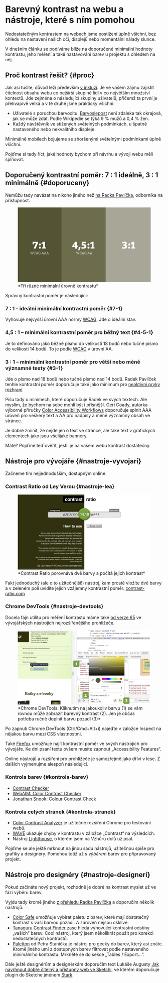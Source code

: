 # Barevný kontrast na webu a nástroje, které s ním pomohou

Nedostatečným kontrastem na webech jsme  postižení úplně všichni, bez ohledu na nastavení našich očí, displejů nebo momentální nálady slunce.

V dnešním článku se podíváme blíže na doporučené minimální hodnoty kontrastu, jeho měření a také nastavování barev u projektu s ohledem na něj.

## Proč kontrast řešit? {#proc}

Jak asi tušíte, důvod leží především [v inkluzi](https://www.vzhurudolu.cz/podcast/96-podcast-radek-pavlicek). Je ve vašem zájmu zajistit čitelnost obsahu webu co nejširší skupině lidí v co největším množství kontextů. Jde zejména o následující skupiny uživatelů, přičemž ta první je překvapivě velká a v té druhé jsme prakticky všichni:

- Uživatelé s poruchou barvocitu. [Barvoslepost](https://cs.wikipedia.org/wiki/Barvoslepost) není zdaleka tak okrajová, jak se může zdát. Podle Wikipedie se týká 9 % mužů a 0,4 % žen.
- Každý návštěvník ve stížených světelných podmínkách, u špatně nastaveného nebo nekvalitního displeje. 

Minimálně mobilech bojujeme se zhoršenými světelnými podmínkami úplně všichni.

<!-- AdSnippet -->

Pojďme si tedy říct, jaké hodnoty bychom při návrhu a vývoji webu měli splňovat.

## Doporučený kontrastní poměr: 7 : 1 ideálně, 3 : 1 minimálně {#doporuceny}

Nemůžu tady navázat na nikoho jiného než [na Radka Pavlíčka](http://poslepu.cz/jak-vybrat-barvy-pro-graficky-navrh/), odborníka na přístupnost.

<figure>
<img src="../dist/images/original/kontrast.jpg" alt="">
<figcaption markdown="1">
*Tři různé minimální úrovně kontrastu*
</figcaption>
</figure>

Správný kontrastní poměr je následující:

### 7 : 1 - ideální minimální kontrastní poměr {#7-1}

Vyhovuje nejvyšší úrovni AAA normy [WCAG](https://www.w3.org/TR/UNDERSTANDING-WCAG20/visual-audio-contrast-contrast.html). Jde o ideální stav.

### 4,5 : 1 – minimální kontrastní poměr pro běžný text  {#4-5-1}

Je to definováno jako běžné písmo do velikosti 18 bodů nebo tučné písmo do velikosti 14 bodů. To je podle [WCAG](https://www.w3.org/TR/UNDERSTANDING-WCAG20/visual-audio-contrast-contrast.html) v úrovni AA.

### 3 : 1 – minimální kontrastní poměr pro větší nebo méně významné texty {#3-1}

Jde o písmo nad 18 bodů nebo tučné písmo nad 14 bodů. Radek Pavlíček tenhle kontrastní poměr doporučuje také jako minimum pro [neaktivní prvky rozhraní](http://poslepu.cz/musi-byt-text-neaktivniho-prvku-rozhrani-dostatecne-kontrastni/).

Píšu tady o minimech, které doporučuje Radek ve svých textech. Ale myslím, že bychom na sebe mohli být i přísnější. Geri Coady, autorka výborné příručky [Color Accessibility Workflows](https://abookapart.com/products/color-accessibility-workflows) doporučuje splnit AAA úroveň pro veškerý text a AA pro nadpisy a méně významný obsah ve stránce.

Je dobré zmínit, že nejde jen o text ve stránce, ale také text v grafických elementech jako jsou všelijaké bannery.

<!-- AdSnippet -->

Máte? Pojďme teď ověřit, jestli je na vašem webu kontrast dostatečný.

## Nástroje pro vývojáře {#nastroje-vyvojari}

Začneme tím nejjednodušším, dostupným online.

### Contrast Ratio od Ley Verou {#nastroje-lea}

<figure>
<img src="../dist/images/original/kontrast-lea.jpg" alt="">
<figcaption markdown="1">
*Contrast Ratio porovnává dvě barvy a počítá jejich kontrast*
</figcaption>
</figure>

Fakt jednoduchý (ale o to užitečnější!) nástroj, kam prostě vložíte dvě barvy a v zeleném poli uvidíte jejich vzájemný kontrastní poměr. [contrast-ratio.com](https://contrast-ratio.com)

### Chrome DevTools {#nastroje-devtools}

Docela fajn utilitu pro měření kontrastu máme také [od verze 65](https://developers.google.com/web/updates/2018/01/devtools#contrast) ve vývojářských nástrojích nejrozšířenějšího prohlížeče.

<figure>
<img src="../dist/images/original/kontrast-chrome.jpg" alt="">
<figcaption markdown="1">
*Chrome DevTools: Kliknutím na jakoukoliv barvu (1) se vám rovnou může zobrazit barevný kontrast (2). Jen je občas potřeba ručně doplnit barvu pozadí (3)*
</figcaption>
</figure>

Po zapnutí Chrome DevTools (Ctrl/Cmd+Alt+i) najeďte v záložce Inspect na nějakou barvu mezi CSS vlastnostmi.

Také [Firefox](https://developer.mozilla.org/en-US/docs/Tools/Accessibility_inspector#Highlighting_of_UI_items) umožňuje najít kontrastní poměr ve svých nástrojích pro vývojáře. Ke dni psaní textu ovšem musíte zapnout „Accessibility Features“.

Online nástrojů a rozšíření pro prohlížeče je samozřejmě jako dříví v lese. Z dalších vyjmenujme alespoň následující.

### Kontrola barev {#kontrola-barev}

- [Contrast Checker](https://contrastchecker.com/)
- [WebAIM: Color Contrast Checker](https://webaim.org/resources/contrastchecker/)
- [Jonathan Snook: Colour Contrast Check](https://snook.ca/technical/colour_contrast/colour.html#fg=33FF33,bg=333333)

### Kontrola celých stránek {#kontrola-stranek}

- [Color Contrast Analyzer](https://chrome.google.com/webstore/detail/color-contrast-analyzer/dagdlcijhfbmgkjokkjicnnfimlebcll/related) je užitečné rozšíření Chrome pro testování webů.
- [WAVE](http://wave.webaim.org/) ukazuje chyby v kontrastu v záložce „Contrast“ na výsledcích.
- Nástroj [Lighthouse](lighthouse.md), o kterém jsem na Vzhůru dolů už psal.

Pojďme se ale ještě mrknout na jinou sadu nástrojů, užitečnou spíše pro grafiky a designéry. Pomohou totiž už s *výběrem* barev pro připravovaný projekt.

## Nástroje pro designéry {#nastroje-designeri}

Pokud začínáte nový projekt, rozhodně je dobré na kontrast myslet už ve fázi výběru barev.

Vyjdu tady kromě jiného [z přehledu Radka Pavlíčka](http://poslepu.cz/jak-vybrat-barvy-pro-graficky-navrh/) a doporučím několik nástrojů:

- [Color Safe](http://colorsafe.co/) umožňuje vybírat paletu z barev, které mají dostatečný kontrast s vaší barvou pozadí. A zároveň nejsou ošklivé.
- [Tanaguru Contrast Finder](http://contrast-finder.tanaguru.com/) zase hledá vyhovující kontrastní odstíny „vašich“ barev. Cool nástroj, který jsem několikrát použit pro korekci nedostatečných kontrastů.
- [Paletton](http://www.paletton.com/) od Petra Staníčka je nástroj pro geeky do barev, který asi znáte. Kromě jiného umí z dostupných barev filtrovat podle nastaveného minimálního kontrastu. Mrkněte se do sekce „Tables / Export…“.

Dále ještě designérům a designérkám doporučím text Lukáše Augusty [Jak navrhnout dobře čitelný a přístupný web ve Sketchi](https://medium.com/@lukasaugusta/jak-navrhnout-dob%C5%99e-%C4%8Diteln%C3%BD-a-p%C5%99%C3%ADstupn%C3%BD-web-ve-sketchi-aneb-kontrast-je-n%C3%A1%C5%A1-p%C5%99%C3%ADtel-7ce327f6bf1b), ve kterém doporučuje plugin do Sketche jménem [Stark](https://www.getstark.co/).

<!-- AdSnippet -->
